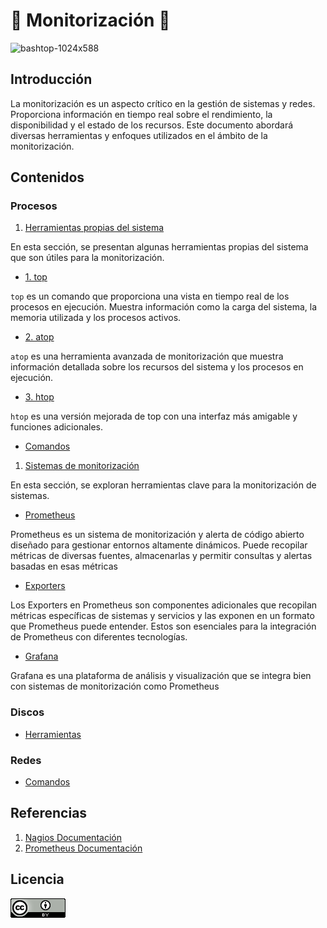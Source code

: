 <h1>🚦   Monitorización  🚦 </h1>

![bashtop-1024x588](https://github.com/Scosrom/monitorizacion/assets/114906778/cb0d3c38-be8d-4365-a5fe-ab345d70dad4)


## Introducción

La monitorización es un aspecto crítico en la gestión de sistemas y redes. Proporciona información en tiempo real sobre el rendimiento, la disponibilidad y el estado de los recursos. Este documento abordará diversas herramientas y enfoques utilizados en el ámbito de la monitorización.


## Contenidos

### Procesos

1. [Herramientas propias del sistema](herramientas.md)

En esta sección, se presentan algunas herramientas propias del sistema que son útiles para la monitorización.

   - [1. top](top.md)
     
`top` es un comando que proporciona una vista en tiempo real de los procesos en ejecución. Muestra información como la carga del sistema, la memoria utilizada y los procesos activos.

   - [2. atop](atop.md)

`atop` es una herramienta avanzada de monitorización que muestra información detallada sobre los recursos del sistema y los procesos en ejecución.

   - [3. htop](htop.md)

`htop` es una versión mejorada de top con una interfaz más amigable y funciones adicionales.

   - [Comandos](proch.md)
     
1. [Sistemas de monitorización](herramientas.md)

En esta sección, se exploran herramientas clave para la monitorización de sistemas.

   - [Prometheus](prom.md)
     
Prometheus es un sistema de monitorización y alerta de código abierto diseñado para gestionar entornos altamente dinámicos. Puede recopilar métricas de diversas fuentes, almacenarlas y permitir consultas y alertas basadas en esas métricas

   - [Exporters](exporters.md)

Los Exporters en Prometheus son componentes adicionales que recopilan métricas específicas de sistemas y servicios y las exponen en un formato que Prometheus puede entender. Estos son esenciales para la integración de Prometheus con diferentes tecnologías.
   
   - [Grafana](graf.md)

Grafana es una plataforma de análisis y visualización que se integra bien con sistemas de monitorización como Prometheus

### Discos

   - [Herramientas](discosh.md)

### Redes

   - [Comandos](redes.md)



## Referencias

1. [Nagios Documentación](https://assets.nagios.com/downloads/nagioscore/docs/nagioscore/4/en/)
2. [Prometheus Documentación](https://prometheus.io/docs/introduction/overview/)

## Licencia

![licencia](/img/88x31.png)
